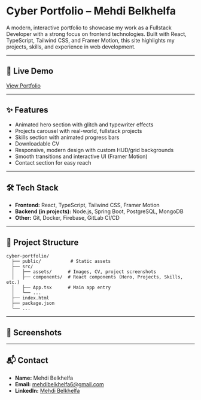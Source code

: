 # Cyber Portfolio – Mehdi Belkhelfa

A modern, interactive portfolio to showcase my work as a Fullstack Developer with a strong focus on frontend technologies. Built with React, TypeScript, Tailwind CSS, and Framer Motion, this site highlights my projects, skills, and experience in web development.

---

## 🚀 Live Demo
[View Portfolio](https://your-live-demo-link.com) <!-- Replace with your deployed link -->

---

## ✨ Features
- Animated hero section with glitch and typewriter effects
- Projects carousel with real-world, fullstack projects
- Skills section with animated progress bars
- Downloadable CV
- Responsive, modern design with custom HUD/grid backgrounds
- Smooth transitions and interactive UI (Framer Motion)
- Contact section for easy reach

---

## 🛠️ Tech Stack
- **Frontend:** React, TypeScript, Tailwind CSS, Framer Motion
- **Backend (in projects):** Node.js, Spring Boot, PostgreSQL, MongoDB
- **Other:** Git, Docker, Firebase, GitLab CI/CD

---

## 📁 Project Structure
```
cyber-portfolio/
  ├── public/           # Static assets
  ├── src/
  │   ├── assets/      # Images, CV, project screenshots
  │   ├── components/  # React components (Hero, Projects, Skills, etc.)
  │   ├── App.tsx      # Main app entry
  │   └── ...
  ├── index.html
  ├── package.json
  └── ...
```

---

## 📸 Screenshots
<!-- Add screenshots of your portfolio UI here -->


---

## 📬 Contact
- **Name:** Mehdi Belkhelfa
- **Email:** mehdibelkhelfa6@gmail.com <!-- Replace with your email -->
- **LinkedIn:** [Mehdi Belkhelfa](https://www.linkedin.com/in/mehdibelkhelfa/) <!-- Replace with your LinkedIn -->

